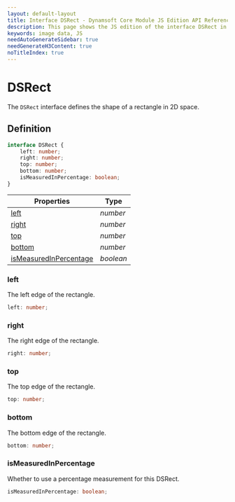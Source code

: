```yaml
---
layout: default-layout
title: Interface DSRect - Dynamsoft Core Module JS Edition API Reference
description: This page shows the JS edition of the interface DSRect in Dynamsoft Core Module.
keywords: image data, JS
needAutoGenerateSidebar: true
needGenerateH3Content: true
noTitleIndex: true
---
```


# DSRect

The `DSRect` interface defines the shape of a rectangle in 2D space.

## Definition

```typescript
interface DSRect {
    left: number;
    right: number;
    top: number;
    bottom: number;
    isMeasuredInPercentage: boolean;
}
```

| Properties            | Type |
|----------------------|-------------|
| [left](#left) | *number* |
| [right](#right) | *number* |
| [top](#top) | *number* |
| [bottom](#bottom) | *number* |
| [isMeasuredInPercentage](#ismeasuredinpercentage) | *boolean* |

### left

The left edge of the rectangle.

```typescript
left: number;
```

### right

The right edge of the rectangle.

```typescript
right: number;
```

### top

The top edge of the rectangle.

```typescript
top: number;
```

### bottom

The bottom edge of the rectangle.

```typescript
bottom: number;
```

### isMeasuredInPercentage

Whether to use a percentage measurement for this DSRect.

```typescript
isMeasuredInPercentage: boolean;
```
